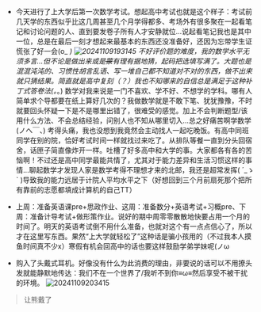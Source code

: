 - 今天进行了上大学后第一次数学考试。想起高中考试也就是这个样子：考试前几天学的东西似乎比这几周甚至几个月学得都多、考场外有很多聚在一起看笔记和讨论问题的人、直到要发卷子所有人才安静就位...说起看笔记我也是其中一位，总是在最后一刻才想起来最基本的东西还没准备好，还因为忘带学生证慌张了好一会(o_ _)
![20241109193145](https://github.com/user-attachments/assets/09009b32-8a27-42b5-8a10-fe44c542aa73)
不好评价题的难度，我的数学水平无须多言...但不论是做出来或是~~蒙~~有理有据地猜，起码把选填写满了。大题也是混混沌沌的、习惯性胡言乱语、写一堆自己都不知道对不对的东西，做不出来就只猜结果。简直就是高中复刻（？）我也不知哪来的自信总是满足于这种补丁式答卷法(。_。)
数学对我来说是一门不喜欢、学不好、不想学的学科。哪有人简单求个导都要在纸上算好几次的？我做数学就是不敢下笔、犹犹豫豫，不时就要回头怀疑一下是不是哪里出错了，很难受的感觉。加上不会判断题型/该用什么方法、不会总结经验，问别人也不知从哪里切入...总之好痛苦啊学数学(ノへ￣、)
考得头痛，我也没想到我竟然会主动找人一起吃晚饭。有高中同班同学在别的院，恰好考试时间一样就找过来吃了。从排队等餐一直到分头回宿舍，话匣子简直像炸开一样。吐槽了好多高中和大学的事。大家都各有各的苦恼啊！不过还是高中同学最能共情了，尤其对于能力差异和生活习惯这样的事情...聊起数学才发现人家是数学考得不理想才来的北邮，我还是超常发挥( ´_ゝ` )导致我的能力远居于计院人平均水平之下（好想回到三个月前扇死那个把所有靠前的志愿都填成计算机的自己TT）

- 上周：准备英语课pre+思政作业、这周：准备数分+英语考试+习概pre、下周：准备计导考试+做形策作业。说好的期中周零零散散地快要占用一个月的时间了。明天的英语考试倒不用什么准备，也就对这个有一点点信心了，所以才在这里写东西。果然“上大学就轻松了”这种话是骗小孩用的（不过我本人摸鱼时间真不少x）寒假有机会回高中的话也要这样鼓励学弟学妹呢(ノω

- 购入了头戴式耳机。好像没有什么为此消费的理由，非要说的话可以不用撩头发就能静默地传达：我们不在一个世界了/我听不到你≡ω≡然后享受不被干扰的环境。
![20241109203415](https://github.com/user-attachments/assets/cc74667b-8cfe-46fa-8c2a-ee1745f36059)
> 让熊戴了